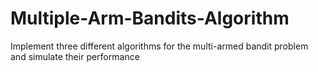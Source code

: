 # Multiple-Arm-Bandits-Algorithm
Implement three different algorithms for the multi-armed bandit problem and simulate their performance
